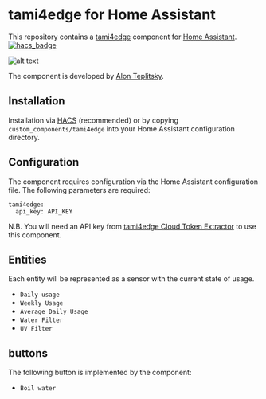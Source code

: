 # tami4edge for Home Assistant

This repository contains a [tami4edge](https://www.tami4.co.il/tami4edge-collection) component for [Home Assistant](https://www.home-assistant.io/).
[![hacs_badge](https://img.shields.io/badge/HACS-Custom-orange.svg)](https://github.com/custom-components/hacs)

![alt text](https://www.tami4.co.il/sites/default/files/2021-04/edge%2B_white_left_552x820.png)


The component is developed by [Alon Teplitsky](https://www.linkedin.com/in/alon-teplitsky/).

## Installation

Installation via [HACS](https://hacs.xyz/) (recommended) or by copying `custom_components/tami4edge` into your Home Assistant configuration directory.


## Configuration

The component requires configuration via the Home Assistant configuration file. The following parameters are required:

    tami4edge:
      api_key: API_KEY


N.B. You will need an API key from [tami4edge Cloud Token Extractor](https://github.com/0xAlon/tami4edge-Token-Extractor) to use this component.


## Entities

Each entity will be represented as a sensor with the current state of usage.

- `Daily usage`
- `Weekly Usage`
- `Average Daily Usage`
- `Water Filter`
- `UV Filter`

## buttons

The following button is implemented by the component:

- `Boil water`
